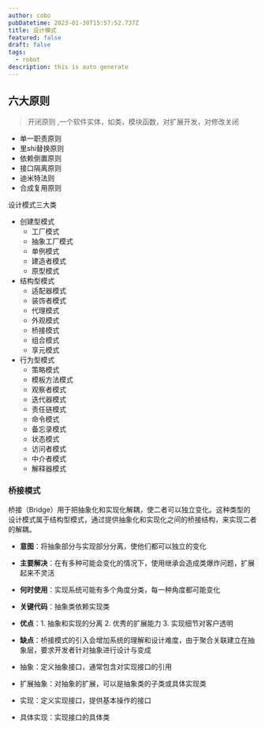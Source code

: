 ```yaml
---
author: cobo
pubDatetime: 2023-01-30T15:57:52.737Z
title: 设计模式
featured: false
draft: false
tags:
  - robot
description: this is auto generate
---
```


## 六大原则

> 开闭原则 ,一个软件实体，如类，模块函数，对扩展开发，对修改关闭

- 单一职责原则
- 里shi替换原则
- 依赖倒置原则
- 接口隔离原则
- 迪米特法则
- 合成复用原则

设计模式三大类

- 创建型模式
  - 工厂模式
  - 抽象工厂模式
  - 单例模式
  - 建造者模式
  - 原型模式
- 结构型模式
  - 适配器模式
  - 装饰者模式
  - 代理模式
  - 外观模式
  - 桥接模式
  - 组合模式
  - 享元模式
- 行为型模式
  - 策略模式
  - 模板方法模式
  - 观察者模式
  - 迭代器模式
  - 责任链模式
  - 命令模式
  - 备忘录模式
  - 状态模式
  - 访问者模式
  - 中介者模式
  - 解释器模式

### 桥接模式

桥接（Bridge）用于把抽象化和实现化解耦，使二者可以独立变化。这种类型的设计模式属于结构型模式，通过提供抽象化和实现化之间的桥接结构，来实现二者的解耦。

- **意图**：将抽象部分与实现部分分离，使他们都可以独立的变化
- **主要解决**：在有多种可能会变化的情况下，使用继承会造成类爆炸问题，扩展起来不灵活
- **何时使用**：实现系统可能有多个角度分类，每一种角度都可能变化
- **关键代码**：抽象类依赖实现类
- **优点**：1. 抽象和实现的分离 2. 优秀的扩展能力 3. 实现细节对客户透明
- **缺点**：桥接模式的引入会增加系统的理解和设计难度，由于聚合关联建立在抽象层，要求开发者针对抽象进行设计与变成

- 抽象：定义抽象接口，通常包含对实现接口的引用
- 扩展抽象：对抽象的扩展，可以是抽象类的子类或具体实现类
- 实现：定义实现接口，提供基本操作的接口
- 具体实现：实现接口的具体类

<!-- ![[桥接模式.svg]] -->
